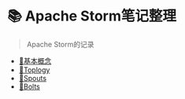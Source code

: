 # :books: Apache Storm笔记整理

> Apache Storm的记录

- [:tokyo_tower:基本概念](https://github.com/cjlovepp/storm-Notebook/blob/master/notes/%E5%9F%BA%E7%A1%80%E6%A6%82%E5%BF%B5.md)
- [:rainbow:Toplogy](https://github.com/cjlovepp/storm-Notebook/blob/master/notes/Toplogy.md)
- [:mega:Spouts](https://github.com/cjlovepp/storm-Notebook/blob/master/notes/Sputs.md)
- [:radio_button:Bolts](https://github.com/cjlovepp/storm-Notebook/blob/master/notes/Bolts.md)
